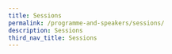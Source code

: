 ```yaml
---
title: Sessions
permalink: /programme-and-speakers/sessions/
description: Sessions
third_nav_title: Sessions
---
```


